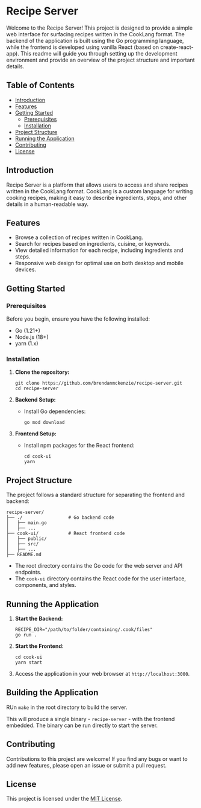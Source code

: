 # Recipe Server

Welcome to the Recipe Server! This project is designed to provide a simple web interface for surfacing recipes written in the CookLang format. The backend of the application is built using the Go programming language, while the frontend is developed using vanilla React (based on create-react-app). This readme will guide you through setting up the development environment and provide an overview of the project structure and important details.

## Table of Contents

- [Introduction](#introduction)
- [Features](#features)
- [Getting Started](#getting-started)
  - [Prerequisites](#prerequisites)
  - [Installation](#installation)
- [Project Structure](#project-structure)
- [Running the Application](#running-the-application)
- [Contributing](#contributing)
- [License](#license)

## Introduction

Recipe Server is a platform that allows users to access and share recipes written in the CookLang format. CookLang is a custom language for writing cooking recipes, making it easy to describe ingredients, steps, and other details in a human-readable way.

## Features

- Browse a collection of recipes written in CookLang.
- Search for recipes based on ingredients, cuisine, or keywords.
- View detailed information for each recipe, including ingredients and steps.
- Responsive web design for optimal use on both desktop and mobile devices.

## Getting Started

### Prerequisites

Before you begin, ensure you have the following installed:

- Go (1.21+)
- Node.js (18+)
- yarn (1.x)

### Installation

1. **Clone the repository:**

   ```
   git clone https://github.com/brendanmckenzie/recipe-server.git
   cd recipe-server
   ```

2. **Backend Setup:**

   - Install Go dependencies:
     ```
     go mod download
     ```

3. **Frontend Setup:**
   - Install npm packages for the React frontend:
     ```
     cd cook-ui
     yarn
     ```

## Project Structure

The project follows a standard structure for separating the frontend and backend:

```
recipe-server/
├── ./                 # Go backend code
│   ├── main.go
│   ├── ...
├── cook-ui/           # React frontend code
│   ├── public/
│   ├── src/
│   ├── ...
├── README.md
```

- The root directory contains the Go code for the web server and API endpoints.
- The `cook-ui` directory contains the React code for the user interface, components, and styles.

## Running the Application

1. **Start the Backend:**

   ```
   RECIPE_DIR="/path/to/folder/containing/.cook/files"
   go run .
   ```

2. **Start the Frontend:**

   ```
   cd cook-ui
   yarn start
   ```

3. Access the application in your web browser at `http://localhost:3000`.

## Building the Application

RUn `make` in the root directory to build the server.

This will produce a single binary - `recipe-server` - with the frontend embedded. The binary can be run directly to start the server.

## Contributing

Contributions to this project are welcome! If you find any bugs or want to add new features, please open an issue or submit a pull request.

## License

This project is licensed under the [MIT License](LICENSE).
